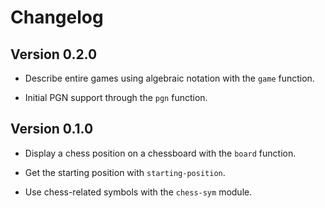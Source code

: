 # Changelog

## Version 0.2.0

- Describe entire games using algebraic notation with the `game` function.

- Initial PGN support through the `pgn` function.

## Version 0.1.0

- Display a chess position on a chessboard with the `board` function.

- Get the starting position with `starting-position`.

- Use chess-related symbols with the `chess-sym` module.
